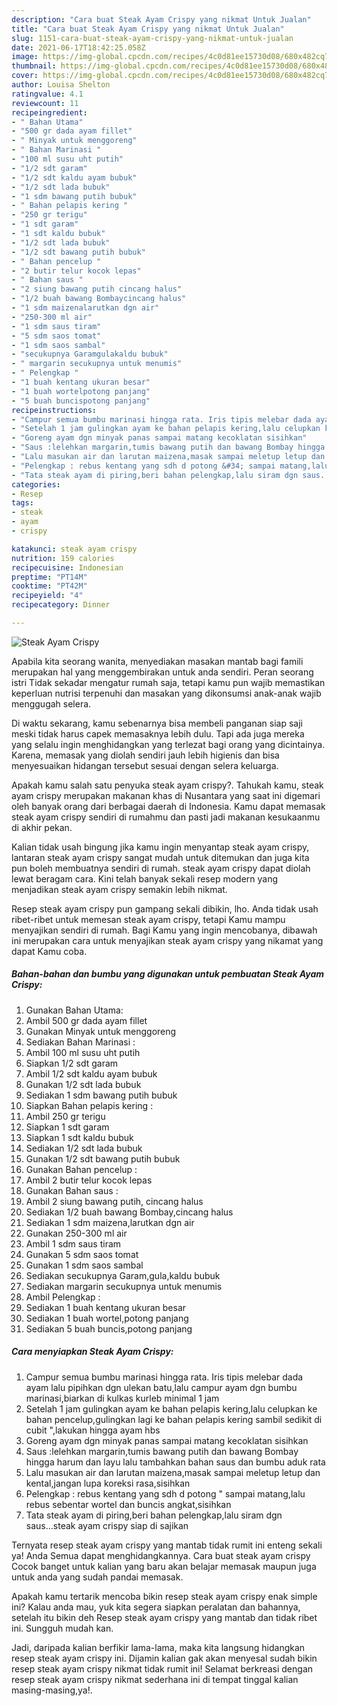 ```yaml
---
description: "Cara buat Steak Ayam Crispy yang nikmat Untuk Jualan"
title: "Cara buat Steak Ayam Crispy yang nikmat Untuk Jualan"
slug: 1151-cara-buat-steak-ayam-crispy-yang-nikmat-untuk-jualan
date: 2021-06-17T18:42:25.058Z
image: https://img-global.cpcdn.com/recipes/4c0d81ee15730d08/680x482cq70/steak-ayam-crispy-foto-resep-utama.jpg
thumbnail: https://img-global.cpcdn.com/recipes/4c0d81ee15730d08/680x482cq70/steak-ayam-crispy-foto-resep-utama.jpg
cover: https://img-global.cpcdn.com/recipes/4c0d81ee15730d08/680x482cq70/steak-ayam-crispy-foto-resep-utama.jpg
author: Louisa Shelton
ratingvalue: 4.1
reviewcount: 11
recipeingredient:
- " Bahan Utama"
- "500 gr dada ayam fillet"
- " Minyak untuk menggoreng"
- " Bahan Marinasi "
- "100 ml susu uht putih"
- "1/2 sdt garam"
- "1/2 sdt kaldu ayam bubuk"
- "1/2 sdt lada bubuk"
- "1 sdm bawang putih bubuk"
- " Bahan pelapis kering "
- "250 gr terigu"
- "1 sdt garam"
- "1 sdt kaldu bubuk"
- "1/2 sdt lada bubuk"
- "1/2 sdt bawang putih bubuk"
- " Bahan pencelup "
- "2 butir telur kocok lepas"
- " Bahan saus "
- "2 siung bawang putih cincang halus"
- "1/2 buah bawang Bombaycincang halus"
- "1 sdm maizenalarutkan dgn air"
- "250-300 ml air"
- "1 sdm saus tiram"
- "5 sdm saos tomat"
- "1 sdm saos sambal"
- "secukupnya Garamgulakaldu bubuk"
- " margarin secukupnya untuk menumis"
- " Pelengkap "
- "1 buah kentang ukuran besar"
- "1 buah wortelpotong panjang"
- "5 buah buncispotong panjang"
recipeinstructions:
- "Campur semua bumbu marinasi hingga rata. Iris tipis melebar dada ayam lalu pipihkan dgn ulekan batu,lalu campur ayam dgn bumbu marinasi,biarkan di kulkas kurleb minimal 1 jam"
- "Setelah 1 jam gulingkan ayam ke bahan pelapis kering,lalu celupkan ke bahan pencelup,gulingkan lagi ke bahan pelapis kering sambil sedikit di cubit &#34;,lakukan hingga ayam hbs"
- "Goreng ayam dgn minyak panas sampai matang kecoklatan sisihkan"
- "Saus :lelehkan margarin,tumis bawang putih dan bawang Bombay hingga harum dan layu lalu tambahkan bahan saus dan bumbu aduk rata"
- "Lalu masukan air dan larutan maizena,masak sampai meletup letup dan kental,jangan lupa koreksi rasa,sisihkan"
- "Pelengkap : rebus kentang yang sdh d potong &#34; sampai matang,lalu rebus sebentar wortel dan buncis angkat,sisihkan"
- "Tata steak ayam di piring,beri bahan pelengkap,lalu siram dgn saus...steak ayam crispy siap di sajikan"
categories:
- Resep
tags:
- steak
- ayam
- crispy

katakunci: steak ayam crispy 
nutrition: 159 calories
recipecuisine: Indonesian
preptime: "PT14M"
cooktime: "PT42M"
recipeyield: "4"
recipecategory: Dinner

---
```



![Steak Ayam Crispy](https://img-global.cpcdn.com/recipes/4c0d81ee15730d08/680x482cq70/steak-ayam-crispy-foto-resep-utama.jpg)

Apabila kita seorang wanita, menyediakan masakan mantab bagi famili merupakan hal yang menggembirakan untuk anda sendiri. Peran seorang istri Tidak sekadar mengatur rumah saja, tetapi kamu pun wajib memastikan keperluan nutrisi terpenuhi dan masakan yang dikonsumsi anak-anak wajib menggugah selera.

Di waktu  sekarang, kamu sebenarnya bisa membeli panganan siap saji meski tidak harus capek memasaknya lebih dulu. Tapi ada juga mereka yang selalu ingin menghidangkan yang terlezat bagi orang yang dicintainya. Karena, memasak yang diolah sendiri jauh lebih higienis dan bisa menyesuaikan hidangan tersebut sesuai dengan selera keluarga. 



Apakah kamu salah satu penyuka steak ayam crispy?. Tahukah kamu, steak ayam crispy merupakan makanan khas di Nusantara yang saat ini digemari oleh banyak orang dari berbagai daerah di Indonesia. Kamu dapat memasak steak ayam crispy sendiri di rumahmu dan pasti jadi makanan kesukaanmu di akhir pekan.

Kalian tidak usah bingung jika kamu ingin menyantap steak ayam crispy, lantaran steak ayam crispy sangat mudah untuk ditemukan dan juga kita pun boleh membuatnya sendiri di rumah. steak ayam crispy dapat diolah lewat beragam cara. Kini telah banyak sekali resep modern yang menjadikan steak ayam crispy semakin lebih nikmat.

Resep steak ayam crispy pun gampang sekali dibikin, lho. Anda tidak usah ribet-ribet untuk memesan steak ayam crispy, tetapi Kamu mampu menyajikan sendiri di rumah. Bagi Kamu yang ingin mencobanya, dibawah ini merupakan cara untuk menyajikan steak ayam crispy yang nikamat yang dapat Kamu coba.

<!--inarticleads1-->

##### Bahan-bahan dan bumbu yang digunakan untuk pembuatan Steak Ayam Crispy:

1. Gunakan  Bahan Utama:
1. Ambil 500 gr dada ayam fillet
1. Gunakan  Minyak untuk menggoreng
1. Sediakan  Bahan Marinasi :
1. Ambil 100 ml susu uht putih
1. Siapkan 1/2 sdt garam
1. Ambil 1/2 sdt kaldu ayam bubuk
1. Gunakan 1/2 sdt lada bubuk
1. Sediakan 1 sdm bawang putih bubuk
1. Siapkan  Bahan pelapis kering :
1. Ambil 250 gr terigu
1. Siapkan 1 sdt garam
1. Siapkan 1 sdt kaldu bubuk
1. Sediakan 1/2 sdt lada bubuk
1. Gunakan 1/2 sdt bawang putih bubuk
1. Gunakan  Bahan pencelup :
1. Ambil 2 butir telur kocok lepas
1. Gunakan  Bahan saus :
1. Ambil 2 siung bawang putih, cincang halus
1. Sediakan 1/2 buah bawang Bombay,cincang halus
1. Sediakan 1 sdm maizena,larutkan dgn air
1. Gunakan 250-300 ml air
1. Ambil 1 sdm saus tiram
1. Gunakan 5 sdm saos tomat
1. Gunakan 1 sdm saos sambal
1. Sediakan secukupnya Garam,gula,kaldu bubuk
1. Sediakan  margarin secukupnya untuk menumis
1. Ambil  Pelengkap :
1. Sediakan 1 buah kentang ukuran besar
1. Sediakan 1 buah wortel,potong panjang
1. Sediakan 5 buah buncis,potong panjang




<!--inarticleads2-->

##### Cara menyiapkan Steak Ayam Crispy:

1. Campur semua bumbu marinasi hingga rata. Iris tipis melebar dada ayam lalu pipihkan dgn ulekan batu,lalu campur ayam dgn bumbu marinasi,biarkan di kulkas kurleb minimal 1 jam
1. Setelah 1 jam gulingkan ayam ke bahan pelapis kering,lalu celupkan ke bahan pencelup,gulingkan lagi ke bahan pelapis kering sambil sedikit di cubit &#34;,lakukan hingga ayam hbs
1. Goreng ayam dgn minyak panas sampai matang kecoklatan sisihkan
1. Saus :lelehkan margarin,tumis bawang putih dan bawang Bombay hingga harum dan layu lalu tambahkan bahan saus dan bumbu aduk rata
1. Lalu masukan air dan larutan maizena,masak sampai meletup letup dan kental,jangan lupa koreksi rasa,sisihkan
1. Pelengkap : rebus kentang yang sdh d potong &#34; sampai matang,lalu rebus sebentar wortel dan buncis angkat,sisihkan
1. Tata steak ayam di piring,beri bahan pelengkap,lalu siram dgn saus...steak ayam crispy siap di sajikan




Ternyata resep steak ayam crispy yang mantab tidak rumit ini enteng sekali ya! Anda Semua dapat menghidangkannya. Cara buat steak ayam crispy Cocok banget untuk kalian yang baru akan belajar memasak maupun juga untuk anda yang sudah pandai memasak.

Apakah kamu tertarik mencoba bikin resep steak ayam crispy enak simple ini? Kalau anda mau, yuk kita segera siapkan peralatan dan bahannya, setelah itu bikin deh Resep steak ayam crispy yang mantab dan tidak ribet ini. Sungguh mudah kan. 

Jadi, daripada kalian berfikir lama-lama, maka kita langsung hidangkan resep steak ayam crispy ini. Dijamin kalian gak akan menyesal sudah bikin resep steak ayam crispy nikmat tidak rumit ini! Selamat berkreasi dengan resep steak ayam crispy nikmat sederhana ini di tempat tinggal kalian masing-masing,ya!.

